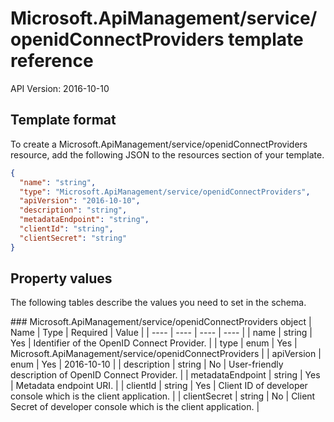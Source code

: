 # Microsoft.ApiManagement/service/openidConnectProviders template reference
API Version: 2016-10-10
## Template format

To create a Microsoft.ApiManagement/service/openidConnectProviders resource, add the following JSON to the resources section of your template.

```json
{
  "name": "string",
  "type": "Microsoft.ApiManagement/service/openidConnectProviders",
  "apiVersion": "2016-10-10",
  "description": "string",
  "metadataEndpoint": "string",
  "clientId": "string",
  "clientSecret": "string"
}
```
## Property values

The following tables describe the values you need to set in the schema.

<a id="Microsoft.ApiManagement/service/openidConnectProviders" />
### Microsoft.ApiManagement/service/openidConnectProviders object
|  Name | Type | Required | Value |
|  ---- | ---- | ---- | ---- |
|  name | string | Yes | Identifier of the OpenID Connect Provider. |
|  type | enum | Yes | Microsoft.ApiManagement/service/openidConnectProviders |
|  apiVersion | enum | Yes | 2016-10-10 |
|  description | string | No | User-friendly description of OpenID Connect Provider. |
|  metadataEndpoint | string | Yes | Metadata endpoint URI. |
|  clientId | string | Yes | Client ID of developer console which is the client application. |
|  clientSecret | string | No | Client Secret of developer console which is the client application. |

